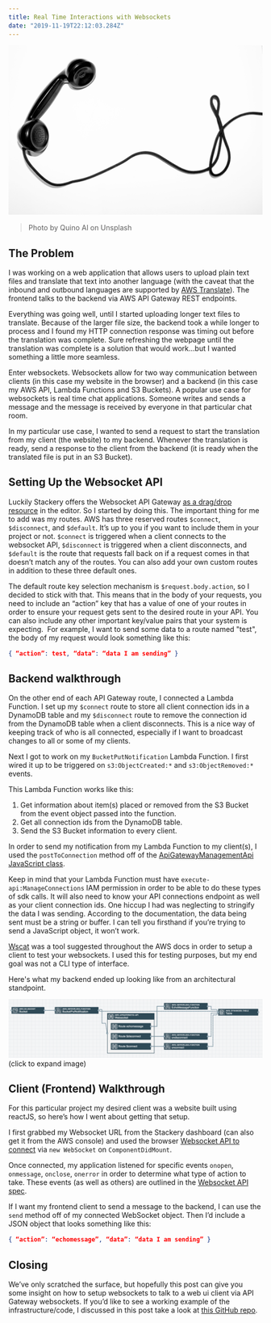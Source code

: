 ```yaml
---
title: Real Time Interactions with Websockets
date: "2019-11-19T22:12:03.284Z"
---
```


![Phone](./phone.jpg)
>Photo by Quino Al on Unsplash

## The Problem
I was working on a web application that allows users to upload plain text files and translate that text into another language (with the caveat that the inbound and outbound languages are supported by <a href="https://docs.aws.amazon.com/translate/latest/dg/what-is.html" target="_blank" rel="noopener noreferrer">AWS Translate</a>). The frontend talks to the backend via AWS API Gateway REST endpoints.

Everything was going well, until I started uploading longer text files to translate. Because of the larger file size, the backend took a while longer to process and I found my HTTP connection response was timing out before the translation was complete. Sure refreshing the webpage until the translation was complete is a solution that would work...but I wanted something a little more seamless. 

Enter websockets. Websockets allow for two way communication between clients (in this case my website in the browser) and a backend (in this case my AWS API, Lambda Functions and S3 Buckets). A popular use case for websockets is real time chat applications. Someone writes and sends a message and the message is received by everyone in that particular chat room.

In my particular use case, I wanted to send a request to start the translation from my client (the website) to my backend. Whenever the translation is ready, send a response to the client from the backend (it is ready when the translated file is put in an S3 Bucket). 

## Setting Up the Websocket API
Luckily Stackery offers the Websocket API Gateway <a href="https://docs.stackery.io/docs/api/nodes/WebSocketApi/" target="_blank" rel="noopener noreferrer">as a drag/drop resource</a> in the editor. So I started by doing this. The important thing for me to add was my routes. AWS has three reserved routes `$connect`, `$disconnect`, and `$default`. It’s up to you if you want to include them in your project or not. `$connect` is triggered when a client connects to the websocket API, `$disconnect` is triggered when a client disconnects, and `$default` is the route that requests fall back on if a request comes in that doesn’t match any of the routes. You can also add your own custom routes in addition to these three default ones.

The default route key selection mechanism is `$request.body.action`, so I decided to stick with that. This means that in the body of your requests, you need to include an “action” key that has a value of one of your routes in order to ensure your request gets sent to the desired route in your API. You can also include any other important key/value pairs that your system is expecting.  For example, I want to send some data to a route named "test", the body of my request would look something like this:

```json
{ “action”: test, “data”: “data I am sending” }
```

## Backend walkthrough
On the other end of each API Gateway route, I connected a Lambda Function. I set up my `$connect` route to store all client connection ids in a DynamoDB table and my `$disconnect` route to remove the connection id from the DynamoDB table when a client disconnects. This is a nice way of keeping track of who is all connected, especially if I want to broadcast changes to all or some of my clients.

Next I got to work on my `BucketPutNotification` Lambda Function. I first wired it up to be triggered on `s3:ObjectCreated:*` and `s3:ObjectRemoved:*` events.

This Lambda Function works like this:
  1.	Get information about item(s) placed or removed from the S3 Bucket from the event object passed into the function.
  2.	Get all connection ids from the DynamoDB table.
  3.	Send the S3 Bucket information to every client.

In order to send my notification from my Lambda Function to my client(s), I used the `postToConnection` method off of the <a href="https://docs.aws.amazon.com/AWSJavaScriptSDK/latest/AWS/ApiGatewayManagementApi.html#postToConnection-property" target="_blank" rel="noopener noreferrer">ApiGatewayManagementApi JavaScript class</a>.

Keep in mind that your Lambda Function must have `execute-api:ManageConnections` IAM permission in order to be able to do these types of sdk calls. It will also need to know your API connections endpoint as well as your client connection ids. One hiccup I had was neglecting to stringify the data I was sending. According to the documentation, the data being sent must be a string or buffer. I can tell you firsthand if you’re trying to send a JavaScript object, it won’t work.

<a href="https://www.npmjs.com/package/wscat" target="_blank" rel="noopener noreferrer">Wscat</a> was a tool suggested throughout the AWS docs in order to setup a client to test your websockets. I used this for testing purposes, but my end goal was not a CLI type of interface.

Here's what my backend ended up looking like from an architectural standpoint.

![Architecture](./websocketarchitecture.png)
(click to expand image)

## Client (Frontend) Walkthrough
For this particular project my desired client was a website built using reactJS, so here’s how I went about getting that setup. 

I first grabbed my Websocket URL from the Stackery dashboard (can also get it from the AWS console) and used the browser <a href="https://developer.mozilla.org/en-US/docs/Web/API/WebSockets_API" target="_blank" rel="noopener noreferrer">Websocket API to connect</a> via `new WebSocket` on `ComponentDidMount`.

Once connected, my application listened for specific events `onopen`, `onmessage`, `onclose`, `onerror` in order to determine what type of action to take. These events (as well as others) are outlined in the <a href="https://developer.mozilla.org/en-US/docs/Web/API/WebSocket" target="_blank" rel="noopener noreferrer">Websocket API spec</a>.

If I want my frontend client to send a message to the backend, I can use the `send` method off of my connected WebSocket object. Then I’d include a JSON object that looks something like this:

```json
{ “action”: “echomessage”, “data”: “data I am sending” }
```

## Closing
We’ve only scratched the surface, but hopefully this post can give you some insight on how to setup websockets to talk to a web ui client via API Gateway websockets. If you’d like to see a working example of the infrastructure/code, I discussed in this post take a look at <a href="https://github.com/deeheber/websockets" target="_blank" rel="noopener noreferrer">this GitHub repo</a>.
